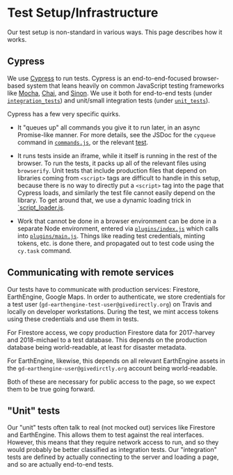 # Test Setup/Infrastructure

Our test setup is non-standard in various ways. This page describes how it
works.

## Cypress

We use [Cypress](https://cypress.io) to run tests. Cypress is an
end-to-end-focused browser-based system that leans heavily on common JavaScript
testing frameworks like [Mocha](https://mochajs.org/),
[Chai](https://www.chaijs.com/), and [Sinon](https://sinonjs.org/). We use it
both for end-to-end tests (under
[`integration_tests`](./integration/integration_tests)) and unit/small
integration tests (under [`unit_tests`](./integration/unit_tests)).

Cypress has a few very specific quirks.

*   It "queues up" all commands you give it to run later, in an async
    Promise-like manner. For more details, see the JSDoc for the `cyqueue`
    command in [`commands.js`](./support/commands.js), or the relevant
    [test](./integration/unit_tests/cyqueue_test.js).

*   It runs tests inside an iframe, while it itself is running in the rest of
    the browser. To run the tests, it packs up all of the relevant files using
    `browserify`. Unit tests that include production files that depend on
    libraries coming from `<script>` tags are difficult to handle in this setup,
    because there is no way to directly put a `<script>` tag into the page that
    Cypress loads, and similarly the test file cannot easily depend on the
    library. To get around that, we use a dynamic loading trick in
    [`script_loader.js](./support/script_loader.js).

*   Work that cannot be done in a browser environment can be done in a separate
    Node environment, entered via [`plugins/index.js`](./plugins/index.js) which
    calls into [`plugins/main.js`](./plugins/main.js). Things like reading test
    credentials, minting tokens, etc. is done there, and propagated out to test
    code using the `cy.task` command.

## Communicating with remote services

Our tests have to communicate with production services: Firestore, EarthEngine,
Google Maps. In order to authenticate, we store credentials for a test user
(`gd-earthengine-test-user@givedirectly.org`) on Travis and locally on developer
workstations. During the test, we mint access tokens using these credentials and
use them in tests.

For Firestore access, we copy production Firestore data for 2017-harvey and
2018-michael to a test database. This depends on the production database being
world-readable, at least for disaster metadata.

For EarthEngine, likewise, this depends on all relevant EarthEngine assets in
the `gd-earthengine-user@givedirctly.org` account being world-readable.

Both of these are necessary for public access to the page, so we expect them to
be true going forward.

## "Unit" tests

Our "unit" tests often talk to real (not mocked out) services like Firestore and
EarthEngine. This allows them to test against the real interfaces. However, this
means that they require network access to run, and so they would probably be
better classified as integration tests. Our "integration" tests are defined by
actually connecting to the server and loading a page, and so are actually
end-to-end tests.
